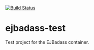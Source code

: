 [![Build Status](https://travis-ci.org/EJBadass/ejbadass-test.svg?branch=master)](https://travis-ci.org/EJBadass/ejbadass-test)
# ejbadass-test
Test project for the EJBadass container.